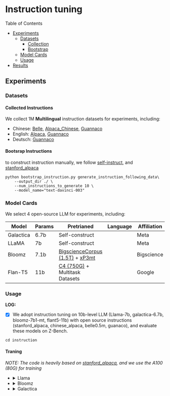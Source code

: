 # Instruction tuning

Table of Contents

- [Experiments](#experiments)
  - [Datasets](#datasets-1)
    - [Collection](#collected-instructions)
    - [Bootstrap](#bootsrap-instructions)
  - [Model Cards](#model-cards)
  - [Usage](#usage)
- [Results](#results)

## Experiments

### Datasets

#### Collected Instructions

We collect 1M **Multilingual** instruction datasets for experiments, including:

- Chinese: [Belle](https://github.com/LianjiaTech/BELLE), [Alpaca_Chinese](https://github.com/LC1332/Chinese-alpaca-lora/blob/main/data/trans_chinese_alpaca_data.json), [Guannaco](https://guanaco-model.github.io/)
- English: [Alpaca](https://github.com/tatsu-lab/stanford_alpaca), [Guannaco](https://guanaco-model.github.io/)
- Deutsch: [Guannaco](https://guanaco-model.github.io/)

#### Bootsrap Instructions

to construct instruction manually, we follow [self-instruct](https://github.com/yizhongw/self-instruct), and [stanford_alpaca](https://github.com/tatsu-lab/stanford_alpaca)

```
python bootstrap_instruction.py generate_instruction_following_data\
	--output_dir ./ \
	--num_instructions_to_generate 10 \
	--model_name="text-davinci-003"
```

### Model Cards

We select 4 open-source LLM for experiments, including:

| Model     | Params | Pretrianed                                                                                                                                   | Language | Affiliation | Foundation | tuning                   |
| --------- | ------ | -------------------------------------------------------------------------------------------------------------------------------------------- | -------- | ----------- | ---------- | ------------------------ |
| Galactica | 6.7b   | Self-construct                                                                                                                               |          | Meta        | Galactica  |                          |
| LLaMA     | 7b     | Self-construct                                                                                                                               |          | Meta        | Llama      |                          |
| Bloomz    | 7.1b   | [BigscienceCorpus (1.5T)](https://huggingface.co/spaces/bigscience/BigScienceCorpus) + [xP3mt](https://huggingface.co/datasets/bigscience/xP3mt) |          | Bigscience  | Bloom      | +finetune                |
| Flan-T5   | 11b    | [C4 (750G)](https://www.tensorflow.org/datasets/catalog/c) + Multitask Datasets                                                                |          | Google      | T5         | +finetune<br />+instruct |

### Usage

**LOG:**

- [X] We adopt instruction tuning on 10b-level LLM (Llama-7b, galactica-6.7b, bloomz-7b1-mt, flant5-11b) with open source instructions (stanford_alpaca, chinese_alpaca, belle0.5m, guanaco), and evaluate these models on Z-Bench.

```
cd instruction
```

#### Traning

*NOTE: The code is heavily based on [stanford_alpaca](https://github.com/tatsu-lab/stanford_alpaca), and we use the A100 (80G) for training*

- <details><summary>Llama</summary>

  ```
  torchrun --nproc_per_node=4 --master_port=10017 train.py \
      --model_name_or_path /prev_trained_models/llama-7b-hf \
      --data_path ../data/instructs/alpaca_mix.json \
      --bf16 True \
      --output_dir output/llama-mix \
      --num_train_epochs 3 \
      --per_device_train_batch_size 4 \
      --per_device_eval_batch_size 4 \
      --gradient_accumulation_steps 8 \
      --evaluation_strategy "no" \
      --save_strategy "steps" \
      --save_steps 2000 \
      --save_total_limit 1 \
      --learning_rate 2e-5 \
      --weight_decay 0. \
      --warmup_ratio 0.03 \
      --lr_scheduler_type "cosine" \
      --logging_steps 1 \
      --fsdp "full_shard auto_wrap" \
      --fsdp_transformer_layer_cls_to_wrap 'LlamaDecoderLayer' \
      --tf32 True
  ```

  </details>
- <details><summary>Bloomz</summary>

  ```
  torchrun --nproc_per_node=4 --master_port=10013 train.py \
      --model_name_or_path /prev_trained_models/bloomz-7b1-mt \
      --data_path ./instructs/alpaca_mix.json \
      --bf16 True \
      --output_dir output/bloomz-mix \
      --num_train_epochs 3 \
      --per_device_train_batch_size 4 \
      --per_device_eval_batch_size 4 \
      --gradient_accumulation_steps 8 \
      --evaluation_strategy "no" \
      --save_strategy "steps" \
      --save_steps 2000 \
      --save_total_limit 1 \
      --learning_rate 2e-5 \
      --weight_decay 0. \
      --warmup_ratio 0.03 \
      --lr_scheduler_type "cosine" \
      --logging_steps 1 \
      --fsdp "full_shard auto_wrap" \
      --fsdp_transformer_layer_cls_to_wrap 'BloomBlock' \
      --tf32 True
  ```

  </details>
- <details><summary>Galactica</summary>

  ```
  torchrun --nproc_per_node=4 --master_port=10014 train.py \
      --model_name_or_path /prev_trained_models/galactica-6b \
      --data_